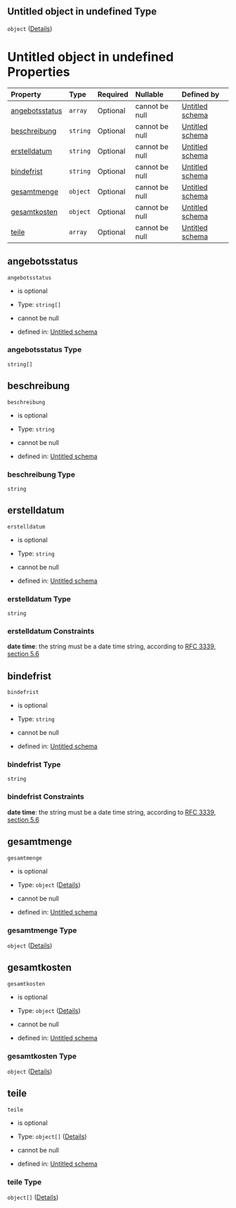 ## Untitled object in undefined Type

`object` ([Details](angebotsvariante.md))

# Untitled object in undefined Properties

| Property                          | Type     | Required | Nullable       | Defined by                                                                                                                                                                                    |
| :-------------------------------- | :------- | :------- | :------------- | :-------------------------------------------------------------------------------------------------------------------------------------------------------------------------------------------- |
| [angebotsstatus](#angebotsstatus) | `array`  | Optional | cannot be null | [Untitled schema](angebotsstatus.md "https://raw.githubusercontent.com/conuti-gmbh/bo4e/main/schemas/v1/enum/Angebotsstatus.schema.json#/properties/angebotsstatus")                          |
| [beschreibung](#beschreibung)     | `string` | Optional | cannot be null | [Untitled schema](angebotsvariante-properties-beschreibung.md "https://raw.githubusercontent.com/conuti-gmbh/bo4e/main/schemas/v1/com/Angebotsvariante.schema.json#/properties/beschreibung") |
| [erstelldatum](#erstelldatum)     | `string` | Optional | cannot be null | [Untitled schema](angebotsvariante-properties-erstelldatum.md "https://raw.githubusercontent.com/conuti-gmbh/bo4e/main/schemas/v1/com/Angebotsvariante.schema.json#/properties/erstelldatum") |
| [bindefrist](#bindefrist)         | `string` | Optional | cannot be null | [Untitled schema](angebotsvariante-properties-bindefrist.md "https://raw.githubusercontent.com/conuti-gmbh/bo4e/main/schemas/v1/com/Angebotsvariante.schema.json#/properties/bindefrist")     |
| [gesamtmenge](#gesamtmenge)       | `object` | Optional | cannot be null | [Untitled schema](menge.md "https://raw.githubusercontent.com/conuti-gmbh/bo4e/main/schemas/v1/com/Menge.schema.json#/properties/gesamtmenge")                                                |
| [gesamtkosten](#gesamtkosten)     | `object` | Optional | cannot be null | [Untitled schema](betrag.md "https://raw.githubusercontent.com/conuti-gmbh/bo4e/main/schemas/v1/com/Betrag.schema.json#/properties/gesamtkosten")                                             |
| [teile](#teile)                   | `array`  | Optional | cannot be null | [Untitled schema](angebotsvariante-properties-teile.md "https://raw.githubusercontent.com/conuti-gmbh/bo4e/main/schemas/v1/com/Angebotsvariante.schema.json#/properties/teile")               |

## angebotsstatus



`angebotsstatus`

*   is optional

*   Type: `string[]`

*   cannot be null

*   defined in: [Untitled schema](angebotsstatus.md "https://raw.githubusercontent.com/conuti-gmbh/bo4e/main/schemas/v1/enum/Angebotsstatus.schema.json#/properties/angebotsstatus")

### angebotsstatus Type

`string[]`

## beschreibung



`beschreibung`

*   is optional

*   Type: `string`

*   cannot be null

*   defined in: [Untitled schema](angebotsvariante-properties-beschreibung.md "https://raw.githubusercontent.com/conuti-gmbh/bo4e/main/schemas/v1/com/Angebotsvariante.schema.json#/properties/beschreibung")

### beschreibung Type

`string`

## erstelldatum



`erstelldatum`

*   is optional

*   Type: `string`

*   cannot be null

*   defined in: [Untitled schema](angebotsvariante-properties-erstelldatum.md "https://raw.githubusercontent.com/conuti-gmbh/bo4e/main/schemas/v1/com/Angebotsvariante.schema.json#/properties/erstelldatum")

### erstelldatum Type

`string`

### erstelldatum Constraints

**date time**: the string must be a date time string, according to [RFC 3339, section 5.6](https://tools.ietf.org/html/rfc3339 "check the specification")

## bindefrist



`bindefrist`

*   is optional

*   Type: `string`

*   cannot be null

*   defined in: [Untitled schema](angebotsvariante-properties-bindefrist.md "https://raw.githubusercontent.com/conuti-gmbh/bo4e/main/schemas/v1/com/Angebotsvariante.schema.json#/properties/bindefrist")

### bindefrist Type

`string`

### bindefrist Constraints

**date time**: the string must be a date time string, according to [RFC 3339, section 5.6](https://tools.ietf.org/html/rfc3339 "check the specification")

## gesamtmenge



`gesamtmenge`

*   is optional

*   Type: `object` ([Details](menge.md))

*   cannot be null

*   defined in: [Untitled schema](menge.md "https://raw.githubusercontent.com/conuti-gmbh/bo4e/main/schemas/v1/com/Menge.schema.json#/properties/gesamtmenge")

### gesamtmenge Type

`object` ([Details](menge.md))

## gesamtkosten



`gesamtkosten`

*   is optional

*   Type: `object` ([Details](betrag.md))

*   cannot be null

*   defined in: [Untitled schema](betrag.md "https://raw.githubusercontent.com/conuti-gmbh/bo4e/main/schemas/v1/com/Betrag.schema.json#/properties/gesamtkosten")

### gesamtkosten Type

`object` ([Details](betrag.md))

## teile



`teile`

*   is optional

*   Type: `object[]` ([Details](angebotsteil.md))

*   cannot be null

*   defined in: [Untitled schema](angebotsvariante-properties-teile.md "https://raw.githubusercontent.com/conuti-gmbh/bo4e/main/schemas/v1/com/Angebotsvariante.schema.json#/properties/teile")

### teile Type

`object[]` ([Details](angebotsteil.md))
